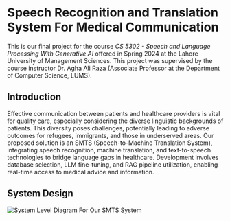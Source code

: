 # Speech Recognition and Translation System For Medical Communication

This is our final project for the course *CS 5302 - Speech and Language Processing With Generative AI* offered in Spring 2024 at the Lahore University of Management Sciences. This project was supervised by the course instructor Dr. Agha Ali Raza (Associate Professor at the Department of Computer Science, LUMS).

## Introduction

Effective communication between patients and healthcare providers is vital for quality care, especially considering the diverse linguistic backgrounds of patients. This diversity poses challenges, potentially leading to adverse outcomes for refugees, immigrants, and those in underserved areas. Our proposed solution is an SMTS (Speech-to-Machine Translation System), integrating speech recognition, machine translation, and text-to-speech technologies to bridge language gaps in healthcare. Development involves database selection, LLM fine-tuning, and RAG pipeline utilization, enabling real-time access to medical advice and information.

## System Design

![System Level Diagram For Our SMTS System](https://drive.google.com/file/d/1RHzO4M8760jdDV5Lx4irtcNYG6WzGaAW/view?usp=drive_link)

